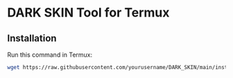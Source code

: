 # DARK SKIN Tool for Termux

## Installation

Run this command in Termux:

```bash
wget https://raw.githubusercontent.com/yourusername/DARK_SKIN/main/install.sh && bash install.sh

